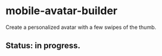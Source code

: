 # mobile-avatar-builder
Create a personalized avatar with a few swipes of the thumb.

## Status: in progress.

